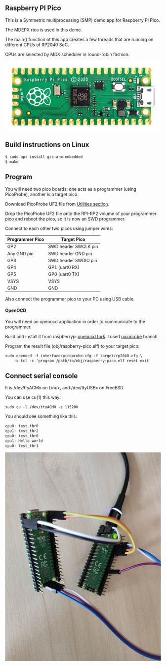 ## Raspberry PI Pico

This is a Symmetric multiprocessing (SMP) demo app for Raspberry Pi Pico.

The MDEPX rtos is used in this demo.

The main() function of this app creates a few threads that are running on different CPUs of RP2040 SoC.

CPUs are selected by MDX scheduler in round-robin fashion.

![pico](https://raw.githubusercontent.com/machdep/raspberrypi-pico/master/images/pico.png)

## Build instructions on Linux
    $ sudo apt install gcc-arm-embedded
    $ make

## Program

You will need two pico boards: one acts as a programmer (using PicoProbe), another is a target pico.

Download PicoProbe UF2 file from [Utilities section](https://www.raspberrypi.org/documentation/rp2040/getting-started/#board-specifications).

Drop the PicoProbe UF2 file onto the RPI-RP2 volume of your programmer pico and reboot the pico, so it is now an SWD programmer.

Connect to each other two picos using jumper wires:

| Programmer Pico | Target Pico                |
| --------------- | -------------------------- |
| GP2             | SWD header SWCLK pin       |
| Any GND pin     | SWD header GND pin         |
| GP3             | SWD header SWDIO pin       |
| GP4             | GP1 (uart0 RX)             |
| GP5             | GP0 (uart0 TX)             |
| VSYS            | VSYS                       |
| GND             | GND                        |

Also connect the programmer pico to your PC using USB cable.

#### OpenOCD

You will need an openocd application in order to communicate to the programmer.

Build and install it from raspberrypi [openocd fork](https://github.com/raspberrypi/openocd/). I used [picoprobe](https://github.com/raspberrypi/openocd/tree/picoprobe) branch.

Program the result file (obj/raspberry-pico.elf) to your target pico:

```
sudo openocd -f interface/picoprobe.cfg -f target/rp2040.cfg \
    -s tcl -c 'program /path/to/obj/raspberry-pico.elf reset exit'
```

## Connect serial console

It is /dev/ttyACMx on Linux, and /dev/ttyUSBx on FreeBSD.

You can use cu(1) this way:
```
sudo cu -l /dev/ttyACM0 -s 115200
```

You should see something like this:

```
cpu0: test_thr0
cpu1: test_thr2
cpu0: test_thr0
cpu1: Hello world
cpu0: test_thr1
```

![pico](https://raw.githubusercontent.com/machdep/raspberrypi-pico/master/images/pico.jpg)
